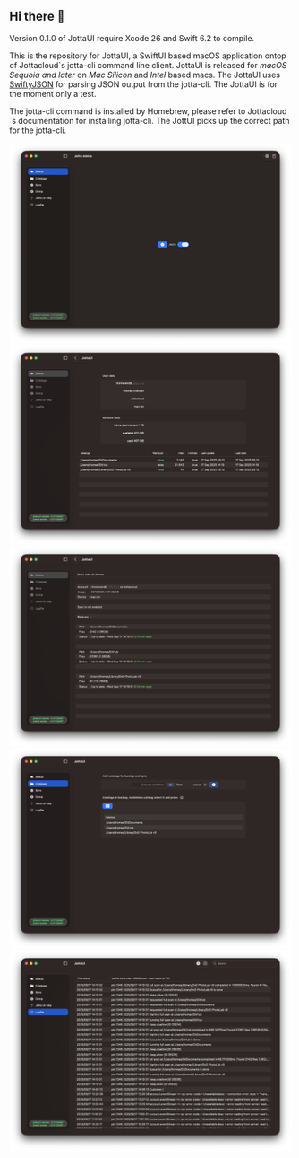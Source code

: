 ## Hi there 👋

Version 0.1.0 of JottaUI require Xcode 26 and Swift 6.2 to compile. 

This is the repository for JottaUI, a SwiftUI based macOS application ontop of Jottacloud`s jotta-cli command line client. JottaUI is released for *macOS Sequoia and later* on *Mac Silicon* and *Intel* based macs.  The JottaUI uses [SwiftyJSON](https://github.com/SwiftyJSON/SwiftyJSON) for parsing JSON output from the jotta-cli. The JottaUI is for the moment only a test.

The jotta-cli command is installed by Homebrew, please refer to Jottacloud´s documentation for installing jotta-cli. The JottUI picks up the correct path for the jotta-cli.


![](images/main.png)
![](images/jsonstatus.png)
![](images/status.png)
![](images/catalogs.png)
![](images/logfile.png)


